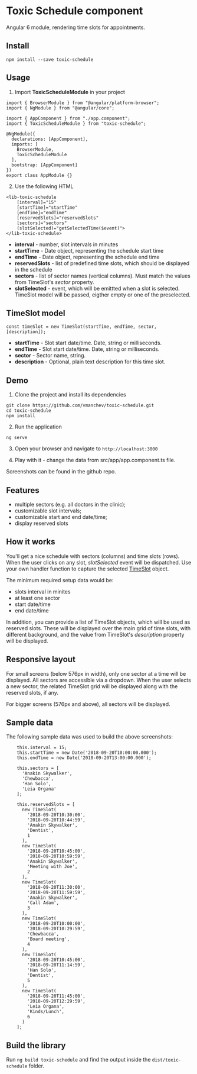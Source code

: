 # Toxic Schedule component

Angular 6 module, rendering time slots for appointments.

## Install

```
npm install --save toxic-schedule
```

## Usage

1. Import **ToxicScheduleModule** in your project

```
import { BrowserModule } from "@angular/platform-browser";
import { NgModule } from "@angular/core";

import { AppComponent } from "./app.component";
import { ToxicScheduleModule } from "toxic-schedule";

@NgModule({
  declarations: [AppComponent],
  imports: [
    BrowserModule, 
    ToxicScheduleModule
  ],
  bootstrap: [AppComponent]
})
export class AppModule {}
```

2. Use the following HTML

```
<lib-toxic-schedule 
    [interval]="15" 
    [startTime]="startTime" 
    [endTime]="endTime" 
    [reservedSlots]="reservedSlots"
    [sectors]="sectors"
    (slotSelected)="getSelectedTime($event)">
</lib-toxic-schedule>
```

- **interval** - number, slot intervals in minutes
- **startTime** - Date object, representing the schedule start time
- **endTime** - Date object, representing the schedule end time
- **reservedSlots** - list of predefined time slots, which should be displayed in the schedule
- **sectors** - list of sector names (vertical columns). Must match the values from TimeSlot's *sector* property.
- **slotSelected** - event, which will be emittted when a slot is selected. TimeSlot model 
will be passed, eigther empty or one of the preselected.

## TimeSlot model

```
const timeSlot = new TimeSlot(startTime, endTime, sector, [description]);
```

- **startTime** - Slot start date/time. Date, string or milliseconds.
- **endTime** - Slot start date/time. Date, string or milliseconds.
- **sector** - Sector name, string.
- **description** - Optional, plain text description for this time slot. 

## Demo
1. Clone the project and install its dependencies
```
git clone https://github.com/vmanchev/toxic-schedule.git
cd toxic-schedule
npm install
```

2. Run the application
```
ng serve
```

3. Open your browser and navigate to `http://localhost:3000`

4. Play with it - change the data from src/app/app.component.ts file.

Screenshots can be found in the github repo.

## Features
- multiple sectors (e.g. all doctors in the clinic);
- customizable slot intervals;
- customizable start and end date/time;
- display reserved slots

## How it works
You'll get a nice schedule with sectors (columns) and time slots (rows). When the user 
clicks on any slot, *slotSelected* event will be dispatched. Use your own handler
function to capture the selected [TimeSlot](src/app/models/time-slot.model.ts) object.

The minimum required setup data would be:
- slots interval in minites
- at least one sector
- start date/time
- end date/time

In addition, you can provide a list of TimeSlot objects, which will be used as reserved 
slots. These will be displayed over the main grid of time slots, with different background, 
and the value from TimeSlot's *description* property will be displayed.


## Responsive layout
For small screens (below 576px in width), only one sector at a time will be displayed. All 
sectors are accessible via a dropdown. When the user selects a new sector, the related 
TimeSlot grid will be displayed along with the reserved slots, if any.

For bigger screens (576px and above), all sectors will be displayed. 


## Sample data
The following sample data was used to build the above screenshots:

```
    this.interval = 15;
    this.startTime = new Date('2018-09-20T10:00:00.000');
    this.endTime = new Date('2018-09-20T13:00:00.000');

    this.sectors = [
      'Anakin Skywalker',
      'Chewbacca',
      'Han Solo',
      'Leia Organa'
    ];

    this.reservedSlots = [
      new TimeSlot(
        '2018-09-20T10:30:00',
        '2018-09-20T10:44:59',
        'Anakin Skywalker',
        'Dentist',
        1
      ),
      new TimeSlot(
        '2018-09-20T10:45:00',
        '2018-09-20T10:59:59',
        'Anakin Skywalker',
        'Meeting with Joe',
        2
      ),
      new TimeSlot(
        '2018-09-20T11:30:00',
        '2018-09-20T11:59:59',
        'Anakin Skywalker',
        'Call Adam',
        3
      ),
      new TimeSlot(
        '2018-09-20T10:00:00',
        '2018-09-20T10:29:59',
        'Chewbacca',
        'Board meeting',
        4
      ),
      new TimeSlot(
        '2018-09-20T10:45:00',
        '2018-09-20T11:14:59',
        'Han Solo',
        'Dentist',
        5
      ),
      new TimeSlot(
        '2018-09-20T11:45:00',
        '2018-09-20T12:29:59',
        'Leia Organa',
        'Kinds/Lunch',
        6
      )
    ];
```

## Build the library
Run `ng build toxic-schedule` and find the output inside the `dist/toxic-schedule` folder.
